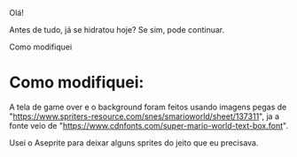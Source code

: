 Olá!

Antes de tudo,
já se hidratou hoje?
Se sim, pode continuar.

Como modifiquei
<h1>Como modifiquei:</h1>

A tela de game over e o background foram feitos usando imagens pegas de "https://www.spriters-resource.com/snes/smarioworld/sheet/137311", ja a fonte veio de "https://www.cdnfonts.com/super-mario-world-text-box.font".

Usei o Aseprite para deixar alguns sprites do jeito que eu precisava.